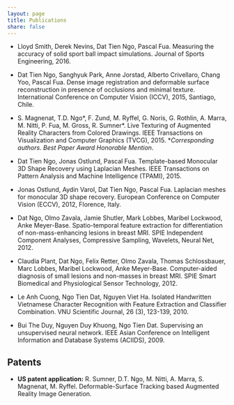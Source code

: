 ```yaml
---
layout: page
title: Publications
share: false
---
```


* Lloyd Smith, Derek Nevins, Dat Tien Ngo, Pascal Fua. Measuring the accuracy of solid sport ball impact simulations. Journal of Sports Engineering, 2016.

* Dat Tien Ngo, Sanghyuk Park, Anne Jorstad, Alberto Crivellaro, Chang Yoo, Pascal Fua. Dense image registration and deformable surface reconstruction in presence of occlusions and minimal texture. International Conference on Computer Vision (ICCV), 2015, Santiago, Chile.

* S. Magnenat, T.D. Ngo\*, F. Zund, M. Ryffel, G. Noris, G. Rothlin, A. Marra, M. Nitti, P. Fua, M. Gross, R. Sumner\*. Live Texturing of Augmented Reality Characters from Colored Drawings. IEEE Transactions on Visualization and Computer Graphics (TVCG), 2015. **Corresponding authors*. *Best Paper Award Honorable Mention*.

* Dat Tien Ngo, Jonas Ostlund, Pascal Fua. Template-based Monocular 3D Shape Recovery using Laplacian Meshes. IEEE Transactions on Pattern Analysis and Machine Intelligence (TPAMI), 2015.

* Jonas Ostlund, Aydin Varol, Dat Tien Ngo, Pascal Fua. Laplacian meshes for monocular 3D shape recovery. European Conference on Computer Vision (ECCV), 2012, Florence, Italy.

* Dat Ngo, Olmo Zavala, Jamie Shutler, Mark Lobbes, Maribel Lockwood, Anke Meyer-Base. Spatio-temporal feature extraction for differentiation of non-mass-enhancing lesions in breast MRI. SPIE Independent Component Analyses, Compressive Sampling, Wavelets, Neural Net, 2012.

* Claudia Plant, Dat Ngo, Felix Retter, Olmo Zavala, Thomas Schlossbauer, Marc Lobbes, Maribel Lockwood, Anke Meyer-Base. Computer-aided diagnosis of small lesions and non-masses in breast MRI. SPIE Smart Biomedical and Physiological Sensor Technology, 2012.

* Le Anh Cuong, Ngo Tien Dat, Nguyen Viet Ha. Isolated Handwritten Vietnamese Character Recognition with Feature Extraction and Classifier Combination. VNU Scientific Journal, 26 (3), 123-139, 2010.

* Bui The Duy, Nguyen Duy Khuong, Ngo Tien Dat. Supervising an unsupervised neural network. IEEE Asian Conference on Intelligent Information and Database Systems (ACIIDS), 2009.

## Patents
* **US patent application:** R. Sumner, D.T. Ngo, M. Nitti, A. Marra, S. Magnenat, M. Ryffel. Deformable-Surface Tracking based Augmented Reality Image Generation.
